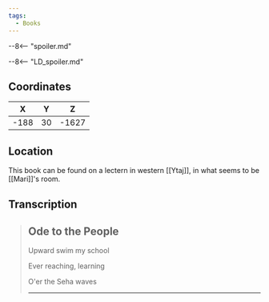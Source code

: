 ```yaml
---
tags:
  - Books
---
```


--8<-- "spoiler.md"

--8<-- "LD_spoiler.md"

## Coordinates
| **X** | **Y** | **Z** |
| :---: | :---: | :---: |
| -188  |  30   | -1627 |

## Location
This book can be found on a lectern in western [[Ytaj]], in what seems to be [[Mari]]'s room.

## Transcription
> Ode to the People
> -------------------
>
> Upward swim my school
>
> Ever reaching, learning
>
> O'er the Seha waves
>
> ------------------

